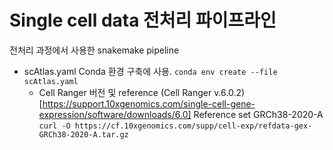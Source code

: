 # Single cell data 전처리 파이프라인

전처리 과정에서 사용한 snakemake pipeline

- scAtlas.yaml
  Conda 환경 구축에 사용.
  ``conda env create --file scAtlas.yaml``
  - Cell Ranger 버전 및 reference
    (Cell Ranger v.6.0.2)[https://support.10xgenomics.com/single-cell-gene-expression/software/downloads/6.0]
    Reference set
    GRCh38-2020-A ``curl -O https://cf.10xgenomics.com/supp/cell-exp/refdata-gex-GRCh38-2020-A.tar.gz``

